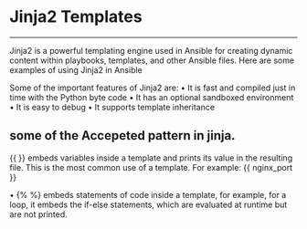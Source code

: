# Jinja2 Templates
---------------------
Jinja2 is a powerful templating engine used in Ansible for creating dynamic content within playbooks, 
templates, and other Ansible files. Here are some examples of using Jinja2 in Ansible

Some of the important features of Jinja2 are:
• It is fast and compiled just in time with the Python byte code
• It has an optional sandboxed environment
• It is easy to debug
• It supports template inheritance

## some of the Accepeted pattern in jinja.

{{ }} embeds variables inside a template and prints its value in the 
resulting file. This is the most common use of a template.
For example:
 {{ nginx_port }}

• {%    %} embeds statements of code inside a template, for example, for a loop, it embeds the if-else statements, 
which are evaluated at runtime but are not printed.
